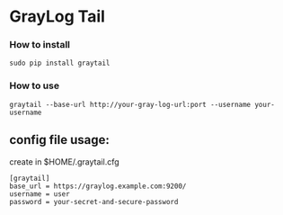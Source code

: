 GrayLog Tail
============

### How to install
    
    sudo pip install graytail
    

### How to use

    graytail --base-url http://your-gray-log-url:port --username your-username
    
## config file usage:

create in $HOME/.graytail.cfg

```
[graytail]
base_url = https://graylog.example.com:9200/
username = user
password = your-secret-and-secure-password
```